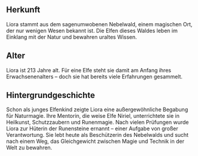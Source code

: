 ## Herkunft

Liora stammt aus dem sagenumwobenen Nebelwald, einem magischen Ort, der nur wenigen Wesen bekannt ist. Die Elfen dieses Waldes leben im Einklang mit der Natur und bewahren uraltes Wissen.

## Alter

Liora ist 213 Jahre alt. Für eine Elfe steht sie damit am Anfang ihres Erwachsenenalters – doch sie hat bereits viele Erfahrungen gesammelt.

## Hintergrundgeschichte

Schon als junges Elfenkind zeigte Liora eine außergewöhnliche Begabung für Naturmagie. Ihre Mentorin, die weise Elfe Niriel, unterrichtete sie in Heilkunst, Schutzzaubern und Runenmagie. Nach vielen Prüfungen wurde Liora zur Hüterin der Runensteine ernannt – einer Aufgabe von großer Verantwortung. Sie lebt heute als Beschützerin des Nebelwalds und sucht nach einem Weg, das Gleichgewicht zwischen Magie und Technik in der Welt zu bewahren.
